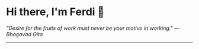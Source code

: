 <h1>Hi there, I'm Ferdi 👋</h1>

<p><em>
  "Desire for the fruits of work must never be your motive in working." — Bhagavad Gita
</em></p>

---

